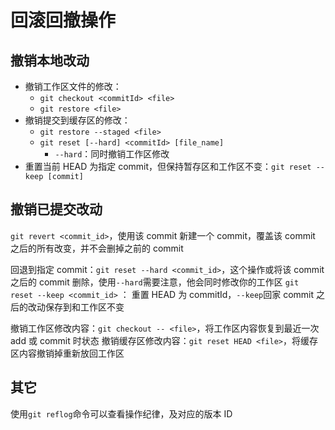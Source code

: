 # 回滚回撤操作

## 撤销本地改动

- 撤销工作区文件的修改：
  - `git checkout <commitId> <file>`
  - `git restore <file>`
- 撤销提交到缓存区的修改：
  - `git restore --staged <file>`
  - `git reset [--hard] <commitId> [file_name]`
    - `--hard`：同时撤销工作区修改
- 重置当前 HEAD 为指定 commit，但保持暂存区和工作区不变：`git reset --keep [commit]`

## 撤销已提交改动

`git revert <commit_id>`，使用该 commit 新建一个 commit，覆盖该 commit 之后的所有改变，并不会删掉之前的 commit

回退到指定 commit：`git reset --hard <commit_id>`，这个操作或将该 commit 之后的 commit 删除，使用`--hard`需要注意，他会同时修改你的工作区
`git reset --keep <commit_id>` ： 重置 HEAD 为 commitId，`--keep`回家 commit 之后的改动保存到和工作区不变

撤销工作区修改内容：`git checkout -- <file>`，将工作区内容恢复到最近一次 add 或 commit 时状态
撤销缓存区修改内容：`git reset HEAD <file>`，将缓存区内容撤销掉重新放回工作区

## 其它

使用`git reflog`命令可以查看操作纪律，及对应的版本 ID
